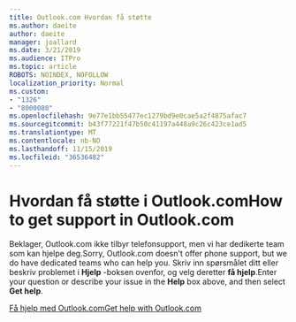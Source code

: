 ```yaml
---
title: Outlook.com Hvordan få støtte
ms.author: daeite
author: daeite
manager: joallard
ms.date: 3/21/2019
ms.audience: ITPro
ms.topic: article
ROBOTS: NOINDEX, NOFOLLOW
localization_priority: Normal
ms.custom:
- "1326"
- "8000080"
ms.openlocfilehash: 9e77e1bb55477ec1279bd9e0cae5a2f4875afac7
ms.sourcegitcommit: b43f77221f47b50c41197a448a9c26c423ce1ad5
ms.translationtype: MT
ms.contentlocale: nb-NO
ms.lasthandoff: 11/15/2019
ms.locfileid: "36536482"
---
```

# <a name="how-to-get-support-in-outlookcom"></a><span data-ttu-id="3f1f4-102">Hvordan få støtte i Outlook.com</span><span class="sxs-lookup"><span data-stu-id="3f1f4-102">How to get support in Outlook.com</span></span>

<span data-ttu-id="3f1f4-103">Beklager, Outlook.com ikke tilbyr telefonsupport, men vi har dedikerte team som kan hjelpe deg.</span><span class="sxs-lookup"><span data-stu-id="3f1f4-103">Sorry, Outlook.com doesn't offer phone support, but we do have dedicated teams who can help you.</span></span>
<span data-ttu-id="3f1f4-104">Skriv inn spørsmålet ditt eller beskriv problemet i **Hjelp** -boksen ovenfor, og velg deretter **få hjelp**.</span><span class="sxs-lookup"><span data-stu-id="3f1f4-104">Enter your question or describe your issue in the **Help** box above, and then select **Get help**.</span></span>

[<span data-ttu-id="3f1f4-105">Få hjelp med Outlook.com</span><span class="sxs-lookup"><span data-stu-id="3f1f4-105">Get help with Outlook.com</span></span>](https://support.office.com/article/40676ad0-c831-45ac-a023-5be633be798d?wt.mc_id=Office_Outlook_com_Alchemy)
